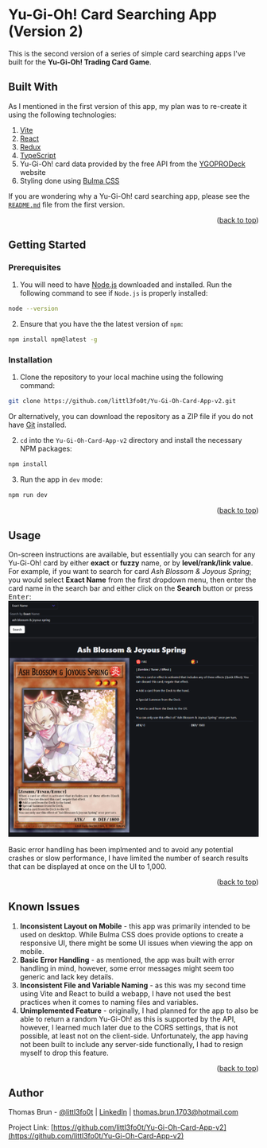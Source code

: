 <a id="readme-top"></a>

# Yu-Gi-Oh! Card Searching App (Version 2)
This is the second version of a series of simple card searching apps I've built for the **Yu-Gi-Oh! Trading Card Game**.

## Built With

As I mentioned in the first version of this app, my plan was to re-create it using the following technologies:

1. [Vite](https://vite.dev/)
2. [React](https://react.dev/)
3. [Redux](https://redux.js.org/)
4. [TypeScript](https://www.typescriptlang.org/)
5. Yu-Gi-Oh! card data provided by the free API from the [YGOPRODeck](https://ygoprodeck.com/api-guide/) website
6. Styling done using [Bulma CSS](https://bulma.io/)

If you are wondering why a Yu-Gi-Oh! card searching app, please see the [```README.md```](https://github.com/littl3fo0t/Yu-Gi-Oh-Card-App/blob/main/README.md) file from the first version.

<p align="right">(<a href="#readme-top">back to top</a>)</p>

## Getting Started

### Prerequisites

1. You will need to have [Node.js](https://nodejs.org/) downloaded and installed. Run the following command to see if ```Node.js``` is properly installed:
```bash
node --version
```

2. Ensure that you have the the latest version of ```npm```:
```bash
npm install npm@latest -g
```

### Installation

1. Clone the repository to your local machine using the following command:
```bash
git clone https://github.com/littl3fo0t/Yu-Gi-Oh-Card-App-v2.git
```
Or alternatively, you can download the repository as a ZIP file if you do not have [Git](https://git-scm.com/book/en/v2/Getting-Started-Installing-Git) installed.

2. ```cd``` into the ```Yu-Gi-Oh-Card-App-v2``` directory and install the necessary NPM packages:
```bash
npm install
```

3. Run the app in ```dev``` mode:
```bash
npm run dev
```

<p align="right">(<a href="#readme-top">back to top</a>)</p>

## Usage

On-screen instructions are available, but essentially you can search for any Yu-Gi-Oh! card by either **exact** or **fuzzy** name, or by **level/rank/link value**. For example, if you want to search for card _Ash Blossom & Joyous Spring_; you would select **Exact Name** from the first dropdown menu, then enter the card name in the search bar and either click on the **Search** button or press <kbd>Enter</kbd>:
![Ash Blossom & Joyous Spring Card Search](./src/assets/readme-images/simple-card-search.png)

Basic error handling has been implmented and to avoid any potential crashes or slow performance, I have limited the number of search results that can be displayed at once on the UI to 1,000.

<p align="right">(<a href="#readme-top">back to top</a>)</p>

## Known Issues

1. **Inconsistent Layout on Mobile** - this app was primarily intended to be used on desktop. While Bulma CSS does provide options to create a responsive UI, there might be some UI issues when viewing the app on mobile.
2. **Basic Error Handling** - as mentioned, the app was built with error handling in mind, however, some error messages might seem too generic and lack key details.
3. **Inconsistent File and Variable Naming** - as this was my second time using Vite and React to build a webapp, I have not used the best practices when it comes to naming files and variables.
4. **Unimplemented Feature** - originally, I had planned for the app to also be able to return a random Yu-Gi-Oh! as this is supported by the API, however, I learned much later due to the CORS settings, that is not possible, at least not on the client-side. Unfortunately, the app having not been built to include any server-side functionally, I had to resign myself to drop this feature.

<p align="right">(<a href="#readme-top">back to top</a>)</p>

## Author

Thomas Brun - [@littl3fo0t]("https://github.com/littl3fo0t) | [LinkedIn](https://www.linkedin.com/in/thomasbrun1/) | thomas.brun.1703@hotmail.com

Project Link: [https://github.com/littl3fo0t/Yu-Gi-Oh-Card-App-v2](https://github.com/littl3fo0t/Yu-Gi-Oh-Card-App-v2)